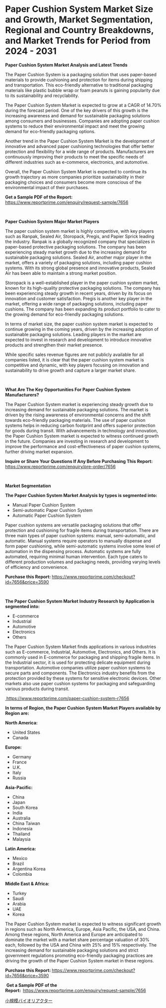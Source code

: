<p><h1>Paper Cushion System Market Size and Growth, Market Segmentation, Regional and Country Breakdowns, and Market Trends for Period from 2024 -  2031</h1></p><p><strong>Paper Cushion System Market Analysis and Latest Trends</strong></p>
<p><p>The Paper Cushion System is a packaging solution that uses paper-based materials to provide cushioning and protection for items during shipping and transportation. This eco-friendly alternative to traditional packaging materials like plastic bubble wrap or foam peanuts is gaining popularity due to its sustainability and recyclability.</p><p>The Paper Cushion System Market is expected to grow at a CAGR of 14.70% during the forecast period. One of the key drivers of this growth is the increasing awareness and demand for sustainable packaging solutions among consumers and businesses. Companies are adopting paper cushion systems to reduce their environmental impact and meet the growing demand for eco-friendly packaging options.</p><p>Another trend in the Paper Cushion System Market is the development of innovative and advanced paper cushioning technologies that offer better protection and flexibility for a wide range of products. Manufacturers are continuously improving their products to meet the specific needs of different industries such as e-commerce, electronics, and automotive.</p><p>Overall, the Paper Cushion System Market is expected to continue its growth trajectory as more companies prioritize sustainability in their packaging choices and consumers become more conscious of the environmental impact of their purchases.</p></p>
<p><strong>Get a Sample PDF of the Report:&nbsp;</strong> <a href="https://www.reportprime.com/enquiry/request-sample/7656">https://www.reportprime.com/enquiry/request-sample/7656</a></p>
<p>&nbsp;</p>
<p><strong>Paper Cushion System Major Market Players</strong></p>
<p><p>The paper cushion system market is highly competitive, with key players such as Ranpak, Sealed Air, Storopack, Pregis, and Papier Sprick leading the industry. Ranpak is a globally recognized company that specializes in paper-based protective packaging solutions. The company has been experiencing steady market growth due to the increasing demand for sustainable packaging solutions. Sealed Air, another major player in the market, offers a variety of packaging solutions, including paper cushion systems. With its strong global presence and innovative products, Sealed Air has been able to maintain a strong market position.</p><p>Storopack is a well-established player in the paper cushion system market, known for its high-quality protective packaging solutions. The company has been experiencing steady growth in recent years, driven by its focus on innovation and customer satisfaction. Pregis is another key player in the market, offering a wide range of packaging solutions, including paper cushions. The company has been expanding its product portfolio to cater to the growing demand for eco-friendly packaging solutions.</p><p>In terms of market size, the paper cushion system market is expected to continue growing in the coming years, driven by the increasing adoption of sustainable packaging solutions. Leading players in the market are expected to invest in research and development to introduce innovative products and strengthen their market presence.</p><p>While specific sales revenue figures are not publicly available for all companies listed, it is clear that the paper cushion system market is competitive and dynamic, with key players focusing on innovation and sustainability to drive growth and capture a larger market share.</p></p>
<p>&nbsp;</p>
<p><strong>What Are The Key Opportunities For Paper Cushion System Manufacturers?</strong></p>
<p><p>The Paper Cushion System market is experiencing steady growth due to increasing demand for sustainable packaging solutions. The market is driven by the rising awareness of environmental concerns and the shift towards eco-friendly packaging materials. The use of paper cushion systems helps in reducing carbon footprint and offers superior protection for goods during transit. With advancements in technology and innovation, the Paper Cushion System market is expected to witness continued growth in the future. Companies are investing in research and development to improve the performance and cost-effectiveness of paper cushion systems, further driving market expansion.</p></p>
<p><strong>Inquire or Share Your Questions If Any Before Purchasing This Report:</strong> <a href="https://www.reportprime.com/enquiry/pre-order/7656">https://www.reportprime.com/enquiry/pre-order/7656</a></p>
<p>&nbsp;</p>
<p><strong>Market Segmentation</strong></p>
<p><strong>The Paper Cushion System Market Analysis by types is segmented into:</strong></p>
<p><ul><li>Manual Paper Cushion System</li><li>Semi-automatic Paper Cushion System</li><li>Automatic Paper Cushion System</li></ul></p>
<p><p>Paper cushion systems are versatile packaging solutions that offer protection and cushioning for fragile items during transportation. There are three main types of paper cushion systems: manual, semi-automatic, and automatic. Manual systems require operators to manually dispense and form paper cushioning, while semi-automatic systems involve some level of automation in the dispensing process. Automatic systems are fully automated, requiring minimal human intervention. Each type caters to different production volumes and packaging needs, providing varying levels of efficiency and convenience.</p></p>
<p><strong>Purchase this Report:&nbsp;</strong><a href="https://www.reportprime.com/checkout?id=7656&price=3590">https://www.reportprime.com/checkout?id=7656&price=3590</a></p>
<p>&nbsp;</p>
<p><strong>The Paper Cushion System Market Industry Research by Application is segmented into:</strong></p>
<p><ul><li>E-commerce</li><li>Industrial</li><li>Automotive</li><li>Electronics</li><li>Others</li></ul></p>
<p><p>The Paper Cushion System Market finds applications in various industries such as E-commerce, Industrial, Automotive, Electronics, and Others. It is commonly used in E-commerce for packaging and shipping fragile items. In the Industrial sector, it is used for protecting delicate equipment during transportation. Automotive companies utilize paper cushion systems to secure parts and components. The Electronics industry benefits from the protection provided by these systems for sensitive electronic devices. Other markets also use paper cushion systems for packaging and safeguarding various products during transit.</p></p>
<p><a href="https://www.reportprime.com/paper-cushion-system-r7656">&nbsp;https://www.reportprime.com/paper-cushion-system-r7656</a></p>
<p><strong>In terms of Region, the Paper Cushion System Market Players available by Region are:</strong></p>
<p>
    <p> <strong> North America: </strong>
        <ul>
            <li>United States</li>
            <li>Canada</li>
        </ul>
        </p> 
    <p> <strong> Europe: </strong>
        <ul>
            <li>Germany</li>
            <li>France</li>
            <li>U.K.</li>
            <li>Italy</li>
            <li>Russia</li>
        </ul>
        </p> 
    <p> <strong> Asia-Pacific: </strong>
        <ul>
            <li>China</li>
            <li>Japan</li>
            <li>South Korea</li>
            <li>India</li>
            <li>Australia</li>
            <li>China Taiwan</li>
            <li>Indonesia</li>
            <li>Thailand</li>
            <li>Malaysia</li>
        </ul>
        </p> 
    <p> <strong> Latin America: </strong>
        <ul>
            <li>Mexico</li>
            <li>Brazil</li>
            <li>Argentina Korea</li>
            <li>Colombia</li>
        </ul>
        </p> 
    <p> <strong> Middle East & Africa: </strong>
        <ul>
            <li>Turkey</li>
            <li>Saudi</li>
            <li>Arabia</li>
            <li>UAE</li>
            <li>Korea</li>
        </ul>
    </p>
    </p>
<p><p>The Paper Cushion System market is expected to witness significant growth in regions such as North America, Europe, Asia Pacific, the USA, and China. Among these regions, North America and Europe are anticipated to dominate the market with a market share percentage valuation of 30% each, followed by the USA and China with 25% and 15% respectively. The increasing demand for sustainable packaging solutions and strict government regulations promoting eco-friendly packaging practices are driving the growth of the Paper Cushion System market in these regions.</p></p>
<p><strong>Purchase this Report: </strong><a href="https://www.reportprime.com/checkout?id=7656&price=3590">https://www.reportprime.com/checkout?id=7656&price=3590</a></p>
<p>&nbsp;<strong>Get a Sample PDF of the Report:&nbsp;&nbsp;</strong><a href="https://www.reportprime.com/enquiry/request-sample/7656">https://www.reportprime.com/enquiry/request-sample/7656</a></p>
<p><strong></strong></p>
<p><p><a href="https://medium.com/@jasohung45456/2024%E5%B9%B4%E3%81%8B%E3%82%892031%E5%B9%B4%E3%81%AE%E6%9C%9F%E9%96%93%E3%81%AB%E4%BA%88%E6%B8%AC%E3%81%95%E3%82%8C%E3%82%8B%E5%B0%8F%E8%A6%8F%E6%A8%A1%E3%83%90%E3%82%A4%E3%82%AA%E3%83%AA%E3%82%A2%E3%82%AF%E3%82%BF%E3%83%BC%E5%B8%82%E5%A0%B4%E3%81%AE%E3%83%88%E3%83%AC%E3%83%B3%E3%83%89%E3%81%A8%E5%B8%82%E5%A0%B4%E5%88%86%E6%9E%90-16335f4ea237">小規模バイオリアクター</a></p></p>